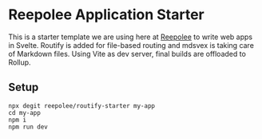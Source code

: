 # Reepolee Application Starter

This is a starter template we are using here at [Reepolee](https://www.reepolee.com) to write web apps in Svelte. Routify is added for file-based routing and mdsvex is taking care of Markdown files. Using Vite as dev server, final builds are offloaded to Rollup.

## Setup

```
npx degit reepolee/routify-starter my-app
cd my-app
npm i
npm run dev
```
